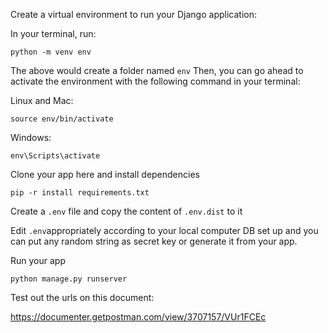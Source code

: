 Create a virtual environment to run your Django application:

In your terminal, run:

```python -m venv env```

The above would create a folder named ```env``` Then, you can go ahead to activate the environment with the following command in your terminal:

Linux and Mac:

```source env/bin/activate```

Windows:

```env\Scripts\activate```

Clone your app here and install dependencies

```pip -r install requirements.txt```

Create a ```.env``` file and copy the content of ```.env.dist``` to it

Edit ```.env```appropriately according to your local computer DB set up and you can put any random string as secret key or generate it from your app.

Run your app

```python manage.py runserver```

Test out the urls on this document:

https://documenter.getpostman.com/view/3707157/VUr1FCEc